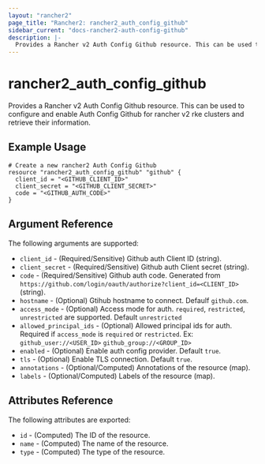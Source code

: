 ```yaml
---
layout: "rancher2"
page_title: "Rancher2: rancher2_auth_config_github"
sidebar_current: "docs-rancher2-auth-config-github"
description: |-
  Provides a Rancher v2 Auth Config Github resource. This can be used to configure and enable Auth Config Github for rancher v2 rke clusters and retrieve their information.
---
```


# rancher2\_auth\_config\_github

Provides a Rancher v2 Auth Config Github resource. This can be used to configure and enable Auth Config Github for rancher v2 rke clusters and retrieve their information.

## Example Usage

```hcl
# Create a new rancher2 Auth Config Github
resource "rancher2_auth_config_github" "github" {
  client_id = "<GITHUB_CLIENT_ID>"
  client_secret = "<GITHUB_CLIENT_SECRET>"
  code = "<GITHUB_AUTH_CODE>"
}
```

## Argument Reference

The following arguments are supported:

* `client_id` - (Required/Sensitive) Github auth Client ID (string).
* `client_secret` - (Required/Sensitive) Github auth Client secret (string).
* `code` - (Required/Sensitive) Github auth code. Generated from `https://github.com/login/oauth/authorize?client_id=<CLIENT_ID>` (string).
* `hostname` - (Optional) Gtihub hostname to connect. Defaulf `github.com`.
* `access_mode` - (Optional) Access mode for auth. `required`, `restricted`, `unrestricted` are supported. Default `unrestricted`
* `allowed_principal_ids` - (Optional) Allowed principal ids for auth. Required if `access_mode` is `required` or `restricted`. Ex: `github_user://<USER_ID>`  `github_group://<GROUP_ID>`
* `enabled` - (Optional) Enable auth config provider. Default `true`.
* `tls` - (Optional) Enable TLS connection. Default `true`.
* `annotations` - (Optional/Computed) Annotations of the resource (map).
* `labels` - (Optional/Computed) Labels of the resource (map).
                

## Attributes Reference

The following attributes are exported:

* `id` - (Computed) The ID of the resource.
* `name` - (Computed) The name of the resource.
* `type` - (Computed) The type of the resource.

